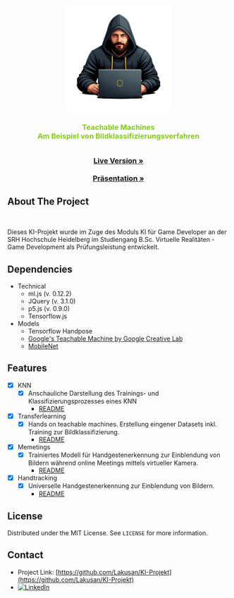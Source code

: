 <!-- PROJECT LOGO -->
<br />
<div align="center">
  <a href="https://github.com/Lakusan/KI-Projekt/">
    <img src="lakusan.png" alt="Logo" width="240" height="240">
  </a>

<h3 align="center">
<span style="color: #84cc16;">Teachable Machines</span>
</br>
<span style="color: #84cc16;">Am Beispiel von Bildklassifizierungsverfahren</span>

  <p align="center">
    </br>
    <a href="https://lakusan.github.io/KI-Projekt/"><strong>Live Version »</strong></a>
    </br>
    </br>
    <a href="https://github.com/Lakusan/KI-Projekt/blob/main/11012049_KI_Pr%C3%A4sentation.pdf"><strong>Präsentation »</strong></a>
</div>


<!-- ABOUT THE PROJECT -->
## About The Project
<div>
    </br>
    <p>
    Dieses KI-Projekt wurde im Zuge des Moduls KI für Game Developer an der SRH Hochschule Heidelberg im Studiengang B.Sc. Virtuelle Realitäten - Game Development als Prüfungsleistung entwickelt.
    </p>
    
</div>

<!-- Dependencies -->
## Dependencies

* Technical
  * ml.js (v. 0.12.2)
  * JQuery (v. 3.1.0)
  * p5.js (v. 0.9.0)
  * Tensorflow.js
* Models
  * Tensorflow Handpose
  * [Google's Teachable Machine by Google Creative Lab](https://teachablemachine.withgoogle.com/)
  * [MobileNet](https://arxiv.org/abs/1801.04381)


<!-- Feature Set -->
## Features

- [X] KNN
  - [X] Anschauliche Darstellung des Trainings- und Klassifizierungsprozesses eines KNN
    - [README](https://github.com/Lakusan/KI-Projekt/blob/main/public/KNN/README.md) 

- [X] Transferlearning
  - [X] Hands on teachable machines. Erstellung eingener Datasets inkl. Training zur Bildklassifizierung.
    - [README](https://github.com/Lakusan/KI-Projekt/blob/main/public/Transferlearning/README.md) 

- [X] Memetings
  - [X] Trainiertes Modell für Handgestenerkennung zur Einblendung von Bildern während online Meetings mittels virtueller Kamera.
    - [README](https://github.com/Lakusan/KI-Projekt/blob/main/public/Memetings/README.md) 

- [X] Handtracking
  - [X] Universelle Handgestenerkennung zur Einblendung von Bildern.
    - [README](https://github.com/Lakusan/KI-Projekt/blob/main/public/Handtrack/README.md) 

<!-- LICENSE --> 
## License

Distributed under the MIT License. See `LICENSE` for more information.
</br>

<!-- CONTACT -->
## Contact

* Project Link: [https://github.com/Lakusan/KI-Projekt](https://github.com/Lakusan/KI-Projekt)
* [![LinkedIn][linkedin-shield]][linkedin-url]

[linkedin-shield]: https://img.shields.io/badge/-LinkedIn-black.svg?style=for-the-badge&logo=linkedin&colorB=555
[linkedin-url]: https://www.linkedin.com/in/lakusan
